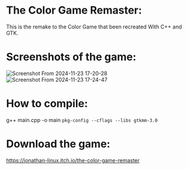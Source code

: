 # The Color Game Remaster:
This is the remake to the Color Game that been recreated With C++ and GTK.
# Screenshots of the game:
![Screenshot From 2024-11-23 17-20-28](https://github.com/user-attachments/assets/984b4320-2a37-4997-adfb-60fe7aa73dc9)
![Screenshot From 2024-11-23 17-24-47](https://github.com/user-attachments/assets/90409bd4-d7f0-45d2-a78c-b430e862cc38)



# How to compile:
g++ main.cpp -o main `pkg-config --cflags --libs gtkmm-3.0`

# Download the game:
https://jonathan-linux.itch.io/the-color-game-remaster
